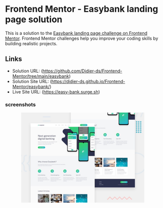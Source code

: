 
# Frontend Mentor - Easybank landing page solution

This is a solution to the [Easybank landing page challenge on Frontend Mentor](https://www.frontendmentor.io/challenges/easybank-landing-page-WaUhkoDN). Frontend Mentor challenges help you improve your coding skills by building realistic projects. 

## Links

- Solution URL: (https://github.com/Didier-ds/Frontend-Mentor/tree/main/easybank)
- Solution Site URL: (https://didier-ds.github.io/Frontend-Mentor/easybank/)
- Live Site URL: (https://easy-bank.surge.sh)

### screenshots
<div align="center">
    <img src="./desktop-preview.jpg" width="400px"</img> 
</div>
